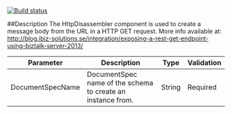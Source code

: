 [![Build status](https://ci.appveyor.com/api/projects/status/github/BizTalkComponents/HttpDisassembler?branch=master)](https://ci.appveyor.com/api/projects/status/github/BizTalkComponents/HttpDisassembler/branch/master)

##Description
The HttpDisassembler component is used to create a message body from the URL in a HTTP GET request. More info available at: 
http://blog.ibiz-solutions.se/integration/exposing-a-rest-get-endpoint-using-biztalk-server-2013/


| Parameter      | Description                                               | Type | Validation|
| ---------------|-----------------------------------------------------------|------|-----------|
|DocumentSpecName|DocumentSpec name of the schema to create an instance from.|String|Required|
